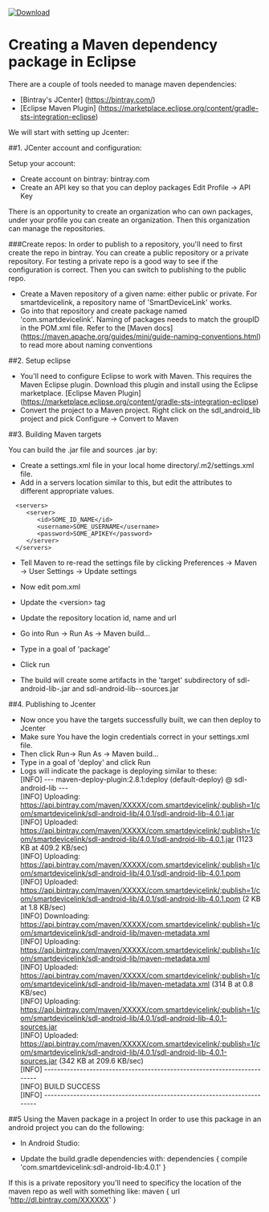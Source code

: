 [ ![Download](https://api.bintray.com/packages/alangonzalez/SDL_test/com.smartdevicelink/images/download.svg) ](https://bintray.com/alangonzalez/SDL_test/com.smartdevicelink/_latestVersion)

# Creating a Maven dependency package in Eclipse

There are a couple of tools needed to manage maven dependencies:
* [Bintray's JCenter] (https://bintray.com/) 
* [Eclipse Maven Plugin] (https://marketplace.eclipse.org/content/gradle-sts-integration-eclipse)

We will start with setting up Jcenter:

##1. JCenter account and configuration:

Setup your account:
* Create account on bintray:  bintray.com
* Create an API key so that you can deploy packages  Edit Profile -> API Key

There is an opportunity to create an organization who can own packages, under your profile you can create an organization.  Then this organization can manage the repositories.

###Create repos:
In order to publish to a repository, you'll need to first create the repo in bintray. You can create a public repository or a private repository. For testing a private repo is a good way to see if the configuration is correct.  Then you can switch to publishing to the public repo. 

* Create a Maven repository of a given name: either public or private.  For smartdevicelink, a repository name of 'SmartDeviceLink' works. 
* Go into that repository and create package named 'com.smartdevicelink'.  Naming of packages needs to match the groupID in the POM.xml file.  Refer to the [Maven docs] (https://maven.apache.org/guides/mini/guide-naming-conventions.html) to read more about naming conventions

##2. Setup eclipse
* You'll need to configure Eclipse to work with Maven.  This requires the Maven Eclipse plugin.  Download this plugin and install using the Eclipse marketplace.  [Eclipse Maven Plugin] (https://marketplace.eclipse.org/content/gradle-sts-integration-eclipse)
* Convert the project to a Maven project.  Right click on the sdl_android_lib project and pick Configure -> Convert to Maven


##3. Building Maven targets

You can build the .jar file and sources .jar by:
* Create a settings.xml file in your local home directory/.m2/settings.xml file.
* Add in a servers location similar to this, but edit the attributes to different appropriate values.
```
  <servers>
     <server>
     	<id>SOME_ID_NAME</id>
     	<username>SOME_USERNAME</username>
        <password>SOME_APIKEY</password>
     </server>
  </servers>
```
* Tell Maven to re-read the settings file by clicking Preferences -> Maven -> User Settings -> Update settings
* Now edit pom.xml
* Update the \<version\> tag
* Update the repository location id, name and url

* Go into Run -> Run As -> Maven build...
* Type in a goal of 'package'
* Click run
* The build will create some artifacts in the 'target' subdirectory of sdl-android-lib-<VERSION>.jar and sdl-android-lib-<VERSION>-sources.jar

##4. Publishing to Jcenter
* Now once you have the targets successfully built, we can then deploy to Jcenter
* Make sure You have the login credentials correct in your settings.xml file.
* Then click Run-> Run As -> Maven build...
* Type in a goal of 'deploy' and click Run
* Logs will indicate the package is deploying similar to these:<br>
[INFO] --- maven-deploy-plugin:2.8.1:deploy (default-deploy) @ sdl-android-lib ---<br>
[INFO] Uploading: https://api.bintray.com/maven/XXXXX/com.smartdevicelink/;publish=1/com/smartdevicelink/sdl-android-lib/4.0.1/sdl-android-lib-4.0.1.jar<br>
[INFO] Uploaded: https://api.bintray.com/maven/XXXXX/com.smartdevicelink/;publish=1/com/smartdevicelink/sdl-android-lib/4.0.1/sdl-android-lib-4.0.1.jar (1123 KB at 409.2 KB/sec)<br>
[INFO] Uploading: https://api.bintray.com/maven/XXXXX/com.smartdevicelink/;publish=1/com/smartdevicelink/sdl-android-lib/4.0.1/sdl-android-lib-4.0.1.pom<br>
[INFO] Uploaded: https://api.bintray.com/maven/XXXXX/com.smartdevicelink/;publish=1/com/smartdevicelink/sdl-android-lib/4.0.1/sdl-android-lib-4.0.1.pom (2 KB at 1.8 KB/sec)<br>
[INFO] Downloading: https://api.bintray.com/maven/XXXXX/com.smartdevicelink/;publish=1/com/smartdevicelink/sdl-android-lib/maven-metadata.xml<br>
[INFO] Uploading: https://api.bintray.com/maven/XXXXX/com.smartdevicelink/;publish=1/com/smartdevicelink/sdl-android-lib/maven-metadata.xml<br>
[INFO] Uploaded: https://api.bintray.com/maven/XXXXX/com.smartdevicelink/;publish=1/com/smartdevicelink/sdl-android-lib/maven-metadata.xml (314 B at 0.8 KB/sec)<br>
[INFO] Uploading: https://api.bintray.com/maven/XXXXX/com.smartdevicelink/;publish=1/com/smartdevicelink/sdl-android-lib/4.0.1/sdl-android-lib-4.0.1-sources.jar<br>
[INFO] Uploaded: https://api.bintray.com/maven/XXXXX/com.smartdevicelink/;publish=1/com/smartdevicelink/sdl-android-lib/4.0.1/sdl-android-lib-4.0.1-sources.jar (342 KB at 209.6 KB/sec)<br>
[INFO] ------------------------------------------------------------------------<br>
[INFO] BUILD SUCCESS<br>
[INFO] ------------------------------------------------------------------------<br>

##5 Using the Maven package in a project
In order to use this package in an android project you can do the following:
* In Android Studio:
- Update the build.gradle dependencies with:
dependencies {
	compile 'com.smartdevicelink:sdl-android-lib:4.0.1'
}

If this is a private repository you'll need to specificy the location of the maven repo as well with something like:
maven {
        url 'http://dl.bintray.com/XXXXXX'
}
